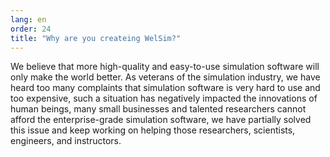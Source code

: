 ```yaml
---
lang: en
order: 24
title: "Why are you createing WelSim?"
---
```


We believe that more high-quality and easy-to-use simulation software will only make the world better. As veterans of the simulation industry, we have heard too many complaints that simulation software is very hard to use and too expensive, such a situation has negatively impacted the innovations of human beings, many small businesses and talented researchers cannot afford the enterprise-grade simulation software, we have partially solved this issue and keep working on helping those researchers, scientists, engineers, and instructors. 
